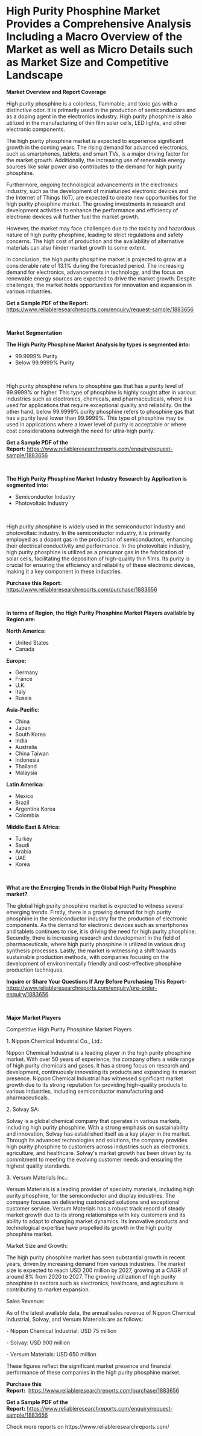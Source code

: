 <p><h1>High Purity Phosphine Market Provides a Comprehensive Analysis Including a Macro Overview of the Market as well as Micro Details such as Market Size and Competitive Landscape</h1></p><p><strong>Market Overview and Report Coverage</strong></p>
<p><p>High purity phosphine is a colorless, flammable, and toxic gas with a distinctive odor. It is primarily used in the production of semiconductors and as a doping agent in the electronics industry. High purity phosphine is also utilized in the manufacturing of thin film solar cells, LED lights, and other electronic components.</p><p>The high purity phosphine market is expected to experience significant growth in the coming years. The rising demand for advanced electronics, such as smartphones, tablets, and smart TVs, is a major driving factor for the market growth. Additionally, the increasing use of renewable energy sources like solar power also contributes to the demand for high purity phosphine.</p><p>Furthermore, ongoing technological advancements in the electronics industry, such as the development of miniaturized electronic devices and the Internet of Things (IoT), are expected to create new opportunities for the high purity phosphine market. The growing investments in research and development activities to enhance the performance and efficiency of electronic devices will further fuel the market growth.</p><p>However, the market may face challenges due to the toxicity and hazardous nature of high purity phosphine, leading to strict regulations and safety concerns. The high cost of production and the availability of alternative materials can also hinder market growth to some extent.</p><p>In conclusion, the high purity phosphine market is projected to grow at a considerable rate of 13.1% during the forecasted period. The increasing demand for electronics, advancements in technology, and the focus on renewable energy sources are expected to drive the market growth. Despite challenges, the market holds opportunities for innovation and expansion in various industries.</p></p>
<p><strong>Get a Sample PDF of the Report:</strong> <a href="https://www.reliableresearchreports.com/enquiry/request-sample/1883656">https://www.reliableresearchreports.com/enquiry/request-sample/1883656</a></p>
<p>&nbsp;</p>
<p><strong>Market Segmentation</strong></p>
<p><strong>The High Purity Phosphine Market Analysis by types is segmented into:</strong></p>
<p><ul><li>99.9999% Purity</li><li>Below 99.9999% Purity</li></ul></p>
<p>&nbsp;</p>
<p><p>High purity phosphine refers to phosphine gas that has a purity level of 99.9999% or higher. This type of phosphine is highly sought after in various industries such as electronics, chemicals, and pharmaceuticals, where it is used for applications that require exceptional quality and reliability. On the other hand, below 99.9999% purity phosphine refers to phosphine gas that has a purity level lower than 99.9999%. This type of phosphine may be used in applications where a lower level of purity is acceptable or where cost considerations outweigh the need for ultra-high purity.</p></p>
<p><strong>Get a Sample PDF of the Report:</strong>&nbsp;<a href="https://www.reliableresearchreports.com/enquiry/request-sample/1883656">https://www.reliableresearchreports.com/enquiry/request-sample/1883656</a></p>
<p>&nbsp;</p>
<p><strong>The High Purity Phosphine Market Industry Research by Application is segmented into:</strong></p>
<p><ul><li>Semiconductor Industry</li><li>Photovoltaic Industry</li></ul></p>
<p>&nbsp;</p>
<p><p>High purity phosphine is widely used in the semiconductor industry and photovoltaic industry. In the semiconductor industry, it is primarily employed as a dopant gas in the production of semiconductors, enhancing their electrical conductivity and performance. In the photovoltaic industry, high purity phosphine is utilized as a precursor gas in the fabrication of solar cells, facilitating the deposition of high-quality thin films. Its purity is crucial for ensuring the efficiency and reliability of these electronic devices, making it a key component in these industries.</p></p>
<p><strong>Purchase this Report:</strong>&nbsp; <a href="https://www.reliableresearchreports.com/purchase/1883656">https://www.reliableresearchreports.com/purchase/1883656</a></p>
<p>&nbsp;</p>
<p><strong>In terms of Region, the High Purity Phosphine Market Players available by Region are:</strong></p>
<p>
    <p> <strong> North America: </strong>
        <ul>
            <li>United States</li>
            <li>Canada</li>
        </ul>
        </p> 
    <p> <strong> Europe: </strong>
        <ul>
            <li>Germany</li>
            <li>France</li>
            <li>U.K.</li>
            <li>Italy</li>
            <li>Russia</li>
        </ul>
        </p> 
    <p> <strong> Asia-Pacific: </strong>
        <ul>
            <li>China</li>
            <li>Japan</li>
            <li>South Korea</li>
            <li>India</li>
            <li>Australia</li>
            <li>China Taiwan</li>
            <li>Indonesia</li>
            <li>Thailand</li>
            <li>Malaysia</li>
        </ul>
        </p> 
    <p> <strong> Latin America: </strong>
        <ul>
            <li>Mexico</li>
            <li>Brazil</li>
            <li>Argentina Korea</li>
            <li>Colombia</li>
        </ul>
        </p> 
    <p> <strong> Middle East & Africa: </strong>
        <ul>
            <li>Turkey</li>
            <li>Saudi</li>
            <li>Arabia</li>
            <li>UAE</li>
            <li>Korea</li>
        </ul>
    </p>
    </p>
<p>&nbsp;</p>
<p><strong>What are the Emerging Trends in the Global High Purity Phosphine market?</strong></p>
<p><p>The global high purity phosphine market is expected to witness several emerging trends. Firstly, there is a growing demand for high purity phosphine in the semiconductor industry for the production of electronic components. As the demand for electronic devices such as smartphones and tablets continues to rise, it is driving the need for high purity phosphine. Secondly, there is increasing research and development in the field of pharmaceuticals, where high purity phosphine is utilized in various drug synthesis processes. Lastly, the market is witnessing a shift towards sustainable production methods, with companies focusing on the development of environmentally friendly and cost-effective phosphine production techniques.</p></p>
<p><strong>Inquire or Share Your Questions If Any Before Purchasing This Report</strong>- <a href="https://www.reliableresearchreports.com/enquiry/pre-order-enquiry/1883656">https://www.reliableresearchreports.com/enquiry/pre-order-enquiry/1883656</a></p>
<p>&nbsp;</p>
<p><strong>Major Market Players</strong></p>
<p><p>Competitive High Purity Phosphine Market Players</p><p>1. Nippon Chemical Industrial Co., Ltd.:</p><p>Nippon Chemical Industrial is a leading player in the high purity phosphine market. With over 50 years of experience, the company offers a wide range of high purity chemicals and gases. It has a strong focus on research and development, continuously innovating its products and expanding its market presence. Nippon Chemical Industrial has witnessed significant market growth due to its strong reputation for providing high-quality products to various industries, including semiconductor manufacturing and pharmaceuticals.</p><p>2. Solvay SA:</p><p>Solvay is a global chemical company that operates in various markets, including high purity phosphine. With a strong emphasis on sustainability and innovation, Solvay has established itself as a key player in the market. Through its advanced technologies and solutions, the company provides high purity phosphine to customers across industries such as electronics, agriculture, and healthcare. Solvay's market growth has been driven by its commitment to meeting the evolving customer needs and ensuring the highest quality standards.</p><p>3. Versum Materials Inc.:</p><p>Versum Materials is a leading provider of specialty materials, including high purity phosphine, for the semiconductor and display industries. The company focuses on delivering customized solutions and exceptional customer service. Versum Materials has a robust track record of steady market growth due to its strong relationships with key customers and its ability to adapt to changing market dynamics. Its innovative products and technological expertise have propelled its growth in the high purity phosphine market.</p><p>Market Size and Growth:</p><p>The high purity phosphine market has seen substantial growth in recent years, driven by increasing demand from various industries. The market size is expected to reach USD 200 million by 2027, growing at a CAGR of around 8% from 2020 to 2027. The growing utilization of high purity phosphine in sectors such as electronics, healthcare, and agriculture is contributing to market expansion.</p><p>Sales Revenue:</p><p>As of the latest available data, the annual sales revenue of Nippon Chemical Industrial, Solvay, and Versum Materials are as follows:</p><p>- Nippon Chemical Industrial: USD 75 million</p><p>- Solvay: USD 900 million</p><p>- Versum Materials: USD 650 million</p><p>These figures reflect the significant market presence and financial performance of these companies in the high purity phosphine market.</p></p>
<p><strong>Purchase this Report:</strong>&nbsp;&nbsp;<a href="https://www.reliableresearchreports.com/purchase/1883656">https://www.reliableresearchreports.com/purchase/1883656</a></p>
<p></p>
<p><strong>Get a Sample PDF of the Report:</strong>&nbsp;<a href="https://www.reliableresearchreports.com/enquiry/request-sample/1883656">https://www.reliableresearchreports.com/enquiry/request-sample/1883656</a></p>
<p>Check more reports on https://www.reliableresearchreports.com/</p>